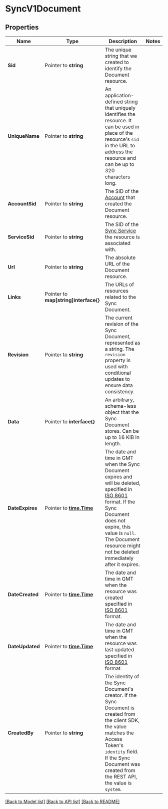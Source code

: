 # SyncV1Document

## Properties

Name | Type | Description | Notes
------------ | ------------- | ------------- | -------------
**Sid** | Pointer to **string** | The unique string that we created to identify the Document resource. |
**UniqueName** | Pointer to **string** | An application-defined string that uniquely identifies the resource. It can be used in place of the resource's `sid` in the URL to address the resource and can be up to 320 characters long. |
**AccountSid** | Pointer to **string** | The SID of the [Account](https://www.twilio.com/docs/iam/api/account) that created the Document resource. |
**ServiceSid** | Pointer to **string** | The SID of the [Sync Service](https://www.twilio.com/docs/sync/api/service) the resource is associated with. |
**Url** | Pointer to **string** | The absolute URL of the Document resource. |
**Links** | Pointer to **map[string]interface{}** | The URLs of resources related to the Sync Document. |
**Revision** | Pointer to **string** | The current revision of the Sync Document, represented as a string. The `revision` property is used with conditional updates to ensure data consistency. |
**Data** | Pointer to **interface{}** | An arbitrary, schema-less object that the Sync Document stores. Can be up to 16 KiB in length. |
**DateExpires** | Pointer to [**time.Time**](time.Time.md) | The date and time in GMT when the Sync Document expires and will be deleted, specified in [ISO 8601](https://en.wikipedia.org/wiki/ISO_8601) format. If the Sync Document does not expire, this value is `null`. The Document resource might not be deleted immediately after it expires. |
**DateCreated** | Pointer to [**time.Time**](time.Time.md) | The date and time in GMT when the resource was created specified in [ISO 8601](https://en.wikipedia.org/wiki/ISO_8601) format. |
**DateUpdated** | Pointer to [**time.Time**](time.Time.md) | The date and time in GMT when the resource was last updated specified in [ISO 8601](https://en.wikipedia.org/wiki/ISO_8601) format. |
**CreatedBy** | Pointer to **string** | The identity of the Sync Document's creator. If the Sync Document is created from the client SDK, the value matches the Access Token's `identity` field. If the Sync Document was created from the REST API, the value is `system`. |

[[Back to Model list]](../README.md#documentation-for-models) [[Back to API list]](../README.md#documentation-for-api-endpoints) [[Back to README]](../README.md)



